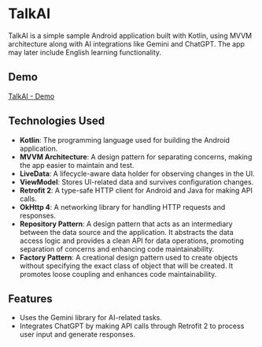 # TalkAI

TalkAI is a simple sample Android application built with Kotlin, using MVVM architecture along with AI integrations like Gemini and ChatGPT. The app may later include English learning functionality.

## Demo

[TalkAI - Demo](https://www.youtube.com/)

## Technologies Used

- **Kotlin**: The programming language used for building the Android application.
- **MVVM Architecture**: A design pattern for separating concerns, making the app easier to maintain and test.
- **LiveData**: A lifecycle-aware data holder for observing changes in the UI.
- **ViewModel**: Stores UI-related data and survives configuration changes.
- **Retrofit 2**: A type-safe HTTP client for Android and Java for making API calls.
- **OkHttp 4**: A networking library for handling HTTP requests and responses.
- **Repository Pattern**: A design pattern that acts as an intermediary between the data source and the application. It abstracts the data access logic and provides a clean API for data operations, promoting separation of concerns and enhancing code maintainability.
- **Factory Pattern**: A creational design pattern used to create objects without specifying the exact class of object that will be created. It promotes loose coupling and enhances code maintainability.
  
## Features

- Uses the Gemini library for AI-related tasks.
- Integrates ChatGPT by making API calls through Retrofit 2 to process user input and generate responses.
